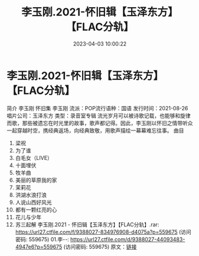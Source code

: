 ﻿---
title: 李玉刚.2021-怀旧辑【玉泽东方】【FLAC分轨】
date: 2023-04-03 10:00:22
categories: APE、FLAC、MP3
tags: 华语中文
---
# 李玉刚.2021-怀旧辑【玉泽东方】【FLAC分轨】

简介
李玉刚 怀旧集
李玉刚
流派：POP流行语种：国语
发行时间：2021-08-26
唱片公司：玉泽东方
类型：录音室专辑
流光岁月可以被诗歌记载，也能够和旋律而歌，那些被遗忘在时光里的故事，歌声都记得。因此，李玉刚以怀旧之情带听众一起穿越时空，携经典返场，向经典致敬，用歌声描绘一幕幕难忘往事。
曲目
01. 梁祝
02. 为了谁
03. 白毛女（LIVE）
04. 十面埋伏
05. 牧羊曲
06. 美丽的草原我的家
07. 茉莉花
08. 洪湖水浪打浪
09. 人说山西好风光
10. 都有一颗红亮的心
11. 花儿与少年
12. 苏三起解
李玉刚.2021 - 怀旧辑【玉泽东方】【FLAC分轨】.rar: https://url27.ctfile.com/f/9388027-834976908-d4075a?p=559675
(访问密码: 559675)
01.李--: https://url27.ctfile.com/d/9388027-44093483-4947e6?p=559675
(访问密码: 559675)
原文：[链接](https://blog.sina.com.cn/s/blog_1647c7e760103119w.html)